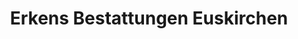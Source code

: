 ---
title: "Erkens Bestattungen Euskirchen"
url: /euskirchen/erkens-bestattungen-euskirchen/
shop: Bestattungen
---